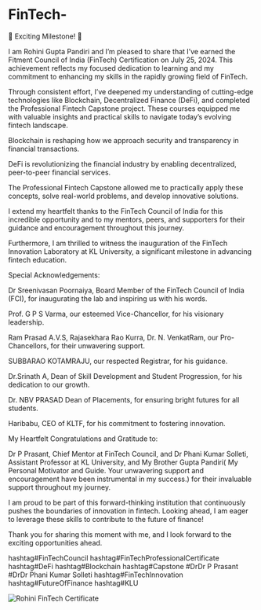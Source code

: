 # FinTech-
🌟 Exciting Milestone! 🌟

I am Rohini Gupta Pandiri and I’m pleased to share that I’ve earned the Fitment Council of India (FinTech) Certification on July 25, 2024. This achievement reflects my focused dedication to learning and my commitment to enhancing my skills in the rapidly growing field of FinTech.

Through consistent effort, I’ve deepened my understanding of cutting-edge technologies like Blockchain, Decentralized Finance (DeFi), and completed the Professional Fintech Capstone project. These courses equipped me with valuable insights and practical skills to navigate today’s evolving fintech landscape.

Blockchain is reshaping how we approach security and transparency in financial transactions.

DeFi is revolutionizing the financial industry by enabling decentralized, peer-to-peer financial services.

The Professional Fintech Capstone allowed me to practically apply these concepts, solve real-world problems, and develop innovative solutions.

I extend my heartfelt thanks to the FinTech Council of India for this incredible opportunity and to my mentors, peers, and supporters for their guidance and encouragement throughout this journey.

Furthermore, I am thrilled to witness the inauguration of the FinTech Innovation Laboratory at KL University, a significant milestone in advancing fintech education.

Special Acknowledgements:

Dr Sreenivasan Poornaiya, Board Member of the FinTech Council of India (FCI), for inaugurating the lab and inspiring us with his words.

Prof. G P S Varma, our esteemed Vice-Chancellor, for his visionary leadership.

Ram Prasad A.V.S, Rajasekhara Rao Kurra, Dr. N. VenkatRam, our Pro-Chancellors, for their unwavering support.

SUBBARAO KOTAMRAJU, our respected Registrar, for his guidance.

Dr.Srinath A, Dean of Skill Development and Student Progression, for his dedication to our growth.

Dr. NBV PRASAD Dean of Placements, for ensuring bright futures for all students.

Haribabu, CEO of KLTF, for his commitment to fostering innovation.

My Heartfelt Congratulations and Gratitude to:

Dr P Prasant, Chief Mentor at FinTech Council, and
Dr Phani Kumar Solleti, Assistant Professor at KL University, and My Brother Gupta Pandiri( My Personal Motivator and Guide. Your unwavering support and encouragement have been instrumental in my success.) for their invaluable support throughout my journey.

I am proud to be part of this forward-thinking institution that continuously pushes the boundaries of innovation in fintech. Looking ahead, I am eager to leverage these skills to contribute to the future of finance!

Thank you for sharing this moment with me, and I look forward to the exciting opportunities ahead.

hashtag#FinTechCouncil hashtag#FinTechProfessionalCertificate hashtag#DeFi hashtag#Blockchain hashtag#Capstone #DrDr P Prasant #DrDr Phani Kumar Solleti hashtag#FinTechInnovation hashtag#FutureOfFinance hashtag#KLU

![Rohini FinTech Certificate](https://github.com/user-attachments/assets/bfa2d753-941e-454b-972d-0a162c524189)
